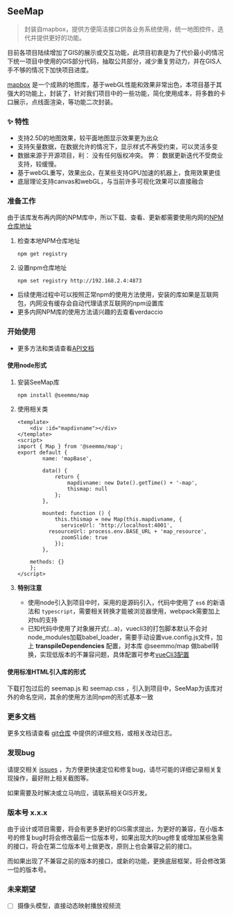 ## SeeMap

>封装自mapbox，提供方便简洁接口供各业务系统使用，统一地图控件，迭代并提供更好的功能。

目前各项目陆续增加了GIS的展示或交互功能，此项目初衷是为了代价最小的情况下统一项目中使用的GIS部分代码，抽取公共部分，减少重复劳动力，并在GIS人手不够的情况下加快项目进度。

[mapbox](https://www.mapbox.com/) 是一个成熟的地图库，基于webGL性能和效果非常出色，本项目基于其强大的功能上，封装了，针对我们项目中的一些功能，简化使用成本，将多数的卡口展示，点线面渲染，等功能二次封装。

### ✨ 特性
 - 支持2.5D的地图效果，较平面地图显示效果更为出众
 - 支持矢量数据，在数据允许的情况下，显示样式不再受约束，可以灵活多变
 - 数据来源于开源项目，利： 没有任何版权冲突。 弊： 数据更新迭代不受商业支持，较缓慢。
 - 基于webGL重写，效果出众，在某些支持GPU加速的机器上，食用效果更佳
 - 底层理论支持canvas和webGL，与当前许多可视化效果可以直接融合


### 准备工作

由于该库发布再内网的NPM库中，所以下载、查看、更新都需要使用内网的[NPM仓库地址](http://192.168.2.4:4873)

 1. 检查本地NPM仓库地址
    ```
    npm get registry
    ```

 2. 设置npm仓库地址
    ```
    npm set registry http://192.168.2.4:4873
    ```

 - 后续使用过程中可以按照正常npm的使用方法使用，安装的库如果是互联网包，内网没有缓存会自动代理请求互联网的npm设置库
 - 更多内网NPM库的使用方法请兴趣的去查看verdaccio

### 开始使用

- 更多方法和类请查看[API文档](http://192.168.2.4:8181/docs/seemap)

#### 使用node形式

 1. 安装SeeMap库
    ```
    npm install @seemmo/map
    ```

 2. 使用相关类
    ```
    <template>
        <div :id="mapdivname"></div>
    </template>
    <script>
    import { Map } from '@seemmo/map';
    export default {
            name: 'mapBase',

            data() {
                return {
                    mapdivname: new Date().getTime() + '-map',
                    thismap: null
                };
            },

            mounted: function () {
                this.thismap = new Map(this.mapdivname, {
                  serviceUrl: 'http://localhost:4001',
              resourceUrl: process.env.BASE_URL + 'map_resource',
                  zoomSlide: true
                });
            },
    
        methods: {}
        };
    </script>
    ```
    
 3. **特别注意**

    * 使用node引入到项目中时，采用的是源码引入，代码中使用了 `es6` 的新语法和 `typescript`，需要相关转换才能被浏览器使用，webpack需要加上对ts的支持
    * 已知代码中使用了对象展开式(...a)，vuecli3的打包脚本默认不会对node_modules加载babel_loader，需要手动设置vue.config.js文件，加上 **transpileDependencies** 配置，对本库 @seemmo/map 做babel转换，实现低版本的不兼容问题，具体配置可参考[vueCli3配置](https://cli.vuejs.org/zh/config/#transpiledependencies)


#### 使用标准HTML引入库的形式

下载打包过后的 seemap.js 和 seemap.css ，引入到项目中，SeeMap为该库对外的命名空间，其余的使用方法同npm的形式基本一致

### 更多文档

更多文档请查看 [git仓库](http://192.168.2.3/dev/saas/gis/seemap) 中提供的详细文档，或相关改动日志。

### 发现bug

请提交相关 [issues](http://192.168.2.3/dev/saas/gis/seemap/issues) ，为方便更快速定位和修复bug，请尽可能的详细记录相关复现操作，最好附上相关截图等。

如果需要及时解决或立马响应，请联系相关GIS开发。

### 版本号 x.x.x

由于设计或项目需要，将会有更多更好的GIS需求提出，为更好的兼容，在小版本号的修复bug时将会修改最后一位版本号，如果出现大的bug修复或增加某些急需的接口，将会在第二位版本号上做更改，原则上也会兼容之前的接口。

而如果出现了不兼容之前的版本的接口，或新的功能，更换底层框架，将会修改第一位的版本号。

### 未来期望
 + [ ] 摄像头模型，直接动态映射播放视频流
